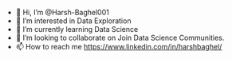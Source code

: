 - 👋 Hi, I’m @Harsh-Baghel001
- 👀 I’m interested in Data Exploration
- 🌱 I’m currently learning Data Science
- 💞️ I’m looking to collaborate on Join Data Science Communities.
- 📫 How to reach me https://www.linkedin.com/in/harshbaghel/


<!---
Harsh-Baghel001/Harsh-Baghel001 is a ✨ special ✨ repository because its `README.md` (this file) appears on your GitHub profile.
You can click the Preview link to take a look at your changes.
--->

